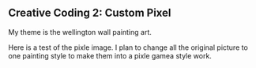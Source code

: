 ## Creative Coding 2: Custom Pixel

My theme is the wellington wall painting art.

Here is a test of the pixle image. I plan to change all the original picture to one painting style to make them into a pixle gamea style work.



